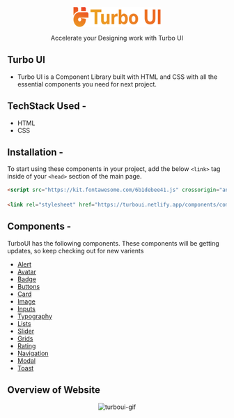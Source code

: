 <div align="center">
  <img src="./images/Artboard 3.png" height="45" width="200" alt="Logo of Turbo UI"/>
  
  Accelerate your Designing work with Turbo UI 
</div>

## Turbo UI 

- Turbo UI is a Component Library built with HTML and CSS with all the essential components you need for next project.


## TechStack Used -
  * HTML
  * CSS
  
## Installation -
To start using these components in your project, add the below `<link>` tag inside of your `<head>` section of the main page. 
```html
<script src="https://kit.fontawesome.com/6b1debee41.js" crossorigin="anonymous"></script>

<link rel="stylesheet" href="https://turboui.netlify.app/components/components.css">
```

## Components  -

TurboUI has the following components. These components will be getting updates, so keep checking out for new varients

* [Alert](https://turboui.netlify.app/components/alert/alert.html)
* [Avatar](https://turboui.netlify.app/components/avatar/avatar.html)
* [Badge](https://turboui.netlify.app/components/badge/badge.html)
* [Buttons](https://turboui.netlify.app/components/buttons/buttons.html)
* [Card](https://turboui.netlify.app/components/card/card.html)
* [Image](https://turboui.netlify.app/components/image/image.html)
* [Inputs](https://turboui.netlify.app/components/inputs/inputs.html)
* [Typography](https://turboui.netlify.app/components/text-utils/text-utils.html)
* [Lists](https://turboui.netlify.app/components/lists/lists.html)
* [Slider](https://turboui.netlify.app/components/slider/slider.html)
* [Grids](https://turboui.netlify.app/components/grids/grids.html)
* [Rating](https://turboui.netlify.app/components/rating/rating.html)
* [Navigation](https://turboui.netlify.app/components/navigation/navigation.html)
* [Modal](https://turboui.netlify.app/components/modal/modal.html)
* [Toast](https://turboui.netlify.app/components/toast/toast.html)
 
## Overview of Website 
<div align="center">
  
![turboui-gif](./images/turboui-web-gif.gif)
  
</div>